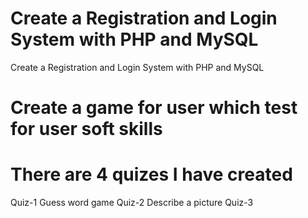 # Create a Registration and Login System with PHP and MySQL
Create a Registration and Login System with PHP and MySQL
# Create a game for user which test for user soft skills
# There are 4 quizes I have created
Quiz-1
Guess word game
Quiz-2
Describe a picture
Quiz-3
